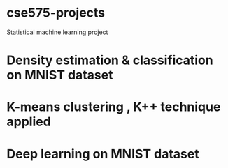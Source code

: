 # cse575-projects
Statistical machine learning project

# Density estimation & classification on MNIST dataset
# K-means clustering , K++ technique applied
# Deep learning on MNIST dataset

